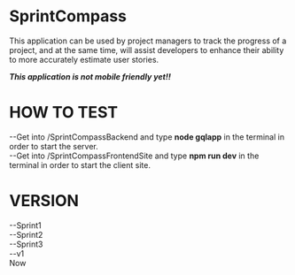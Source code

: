 # SprintCompass

This application can be used by project managers to track the progress of a project, and at the same time, will assist developers to enhance their ability to more accurately estimate user stories.

_**This application is not mobile friendly yet!!**_


# HOW TO TEST

--Get into /SprintCompassBackend and type <strong>node gqlapp</strong> in the terminal in order to start the server. <br>
--Get into /SprintCompassFrontendSite and type <strong>npm run dev</strong> in the terminal in order to start the client site.


# VERSION

--Sprint1 <br>
--Sprint2 <br>
--Sprint3 <br>
--v1 <br> Now
